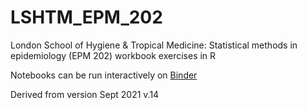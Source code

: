 # LSHTM_EPM_202
London School of Hygiene & Tropical Medicine: Statistical methods in epidemiology (EPM 202) workbook exercises in R

Notebooks can be run interactively on [Binder](https://mybinder.org/v2/gh/pgcudahy/LSTHM_EPM_202/HEAD)

Derived from version Sept 2021 v.14
